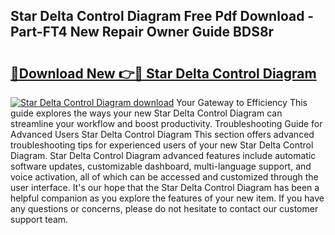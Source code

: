 ## Star Delta Control Diagram Free Pdf Download - Part-FT4 New Repair Owner Guide BDS8r

# <h2><a href="http://dft3hz.blite.top/?on=Star+Delta+Control+Diagram">🔗Download New 👉🔴 Star Delta Control Diagram</a></h2>

[![Star Delta Control Diagram download](https://i.imgur.com/lujVjoI.png)](http://dft3hz.blite.top/?on=Star+Delta+Control+Diagram)
Your Gateway to Efficiency This guide explores the ways your new Star Delta Control Diagram can streamline your workflow and boost productivity. Troubleshooting Guide for Advanced Users Star Delta Control Diagram This section offers advanced troubleshooting tips for experienced users of your new Star Delta Control Diagram. Star Delta Control Diagram advanced features include automatic software updates, customizable dashboard, multi-language support, and voice activation, all of which can be accessed and customized through the user interface. It's our hope that the Star Delta Control Diagram has been a helpful companion as you explore the features of your new item. If you have any questions or concerns, please do not hesitate to contact our customer support team.
